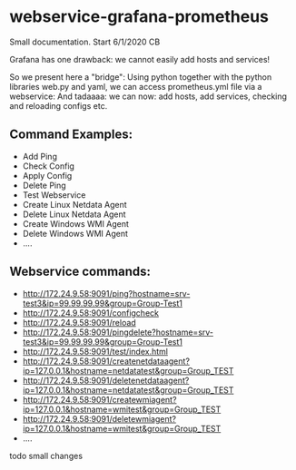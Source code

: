 # webservice-grafana-prometheus

Small documentation. Start 6/1/2020 CB

Grafana has one drawback: we cannot easily add hosts and services!

So we present here a  "bridge":
Using python together with the python libraries web.py and yaml, we can access prometheus.yml file via a webservice: 
And tadaaaa: we can now: add hosts, add services, checking and reloading configs etc.

## Command Examples:

- Add Ping
- Check Config
- Apply Config
- Delete Ping
- Test Webservice
- Create Linux Netdata Agent
- Delete Linux Netdata Agent
- Create Windows WMI Agent
- Delete Windows WMI Agent
- ....

## Webservice commands:

- http://172.24.9.58:9091/ping?hostname=srv-test3&ip=99.99.99.99&group=Group-Test1
- http://172.24.9.58:9091/configcheck
- http://172.24.9.58:9091/reload
- http://172.24.9.58:9091/pingdelete?hostname=srv-test3&ip=99.99.99.99&group=Group-Test1
- http://172.24.9.58:9091/test/index.html
- http://172.24.9.58:9091/createnetdataagent?ip=127.0.0.1&hostname=netdatatest&group=Group_TEST
- http://172.24.9.58:9091/deletenetdataagent?ip=127.0.0.1&hostname=netdatatest&group=Group_TEST
- http://172.24.9.58:9091/createwmiagent?ip=127.0.0.1&hostname=wmitest&group=Group_TEST
- http://172.24.9.58:9091/deletewmiagent?ip=127.0.0.1&hostname=wmitest&group=Group_TEST
- ....

todo small changes
